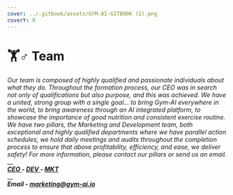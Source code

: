 ```yaml
---
cover: ../.gitbook/assets/GYM-AI-GITBOOK (2).png
coverY: 0
---
```


# 🏋♂ Team

_Our team is composed of highly qualified and passionate individuals about what they do. Throughout the formation process, our CEO was in search not only of qualifications but also purpose, and this was achieved. We have a united, strong group with a single goal... to bring Gym-AI everywhere in the world, to bring awareness through an AI integrated platform, to showcase the importance of good nutrition and consistent exercise routine. We have two pillars, the Marketing and Development team, both exceptional and highly qualified departments where we have parallel action schedules, we hold daily meetings and audits throughout the completion process to ensure that above profitability, efficiency, and ease, we deliver safety! For more information, please contact our pillars or send us an email._\
__\
__[_CEO_  ](https://t.me/Ceo\_GymAI)_-_ [_DEV_  ](https://t.me/Jhoncubbinsdev)_-_ [_MKT_ ](https://t.me/Malcolm\_Calls)__\
__\
_**Email - marketing@gym-ai.io**_
